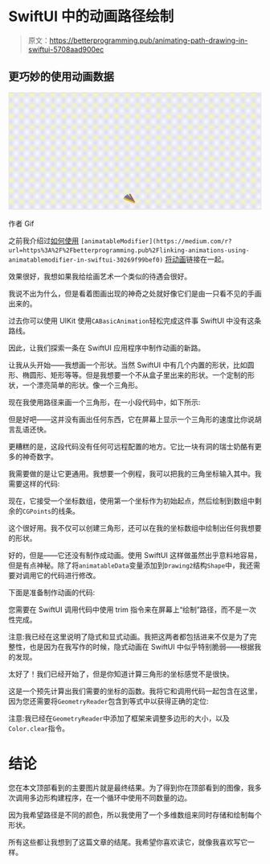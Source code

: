 # SwiftUI 中的动画路径绘制

> 原文：<https://betterprogramming.pub/animating-path-drawing-in-swiftui-5708aad900ec>

## 更巧妙的使用动画数据

![](img/46f9694fae1bd420b449d699fc8c9c18.png)

作者 Gif

之前我介绍过[如何使用](https://medium.com/r?url=https%3A%2F%2Fbetterprogramming.pub%2Flinking-animations-using-animatablemodifier-in-swiftui-30269f99bef0) `[animatableModifier](https://medium.com/r?url=https%3A%2F%2Fbetterprogramming.pub%2Flinking-animations-using-animatablemodifier-in-swiftui-30269f99bef0)` [将动画](https://medium.com/r?url=https%3A%2F%2Fbetterprogramming.pub%2Flinking-animations-using-animatablemodifier-in-swiftui-30269f99bef0)链接在一起。

效果很好，我想如果我给绘画艺术一个类似的待遇会很好。

我说不出为什么，但是看着图画出现的神奇之处就好像它们是由一只看不见的手画出来的。

过去你可以使用 UIKit 使用`CABasicAnimation`轻松完成这件事 SwiftUI 中没有这条路线。

因此，让我们探索一条在 SwiftUI 应用程序中制作动画的新路。

让我从头开始——我想画一个形状。当然 SwiftUI 中有几个内置的形状，比如圆形、椭圆形、矩形等等。但是我想要一个不从盒子里出来的形状。一个定制的形状，一个漂亮简单的形状。像一个三角形。

现在我使用路径来画一个三角形，在一小段代码中，如下所示:

但是好吧——这并没有画出任何东西，它在屏幕上显示一个三角形的速度比你说胡言乱语还快。

更糟糕的是，这段代码没有任何可远程配置的地方。它比一块有洞的瑞士奶酪有更多的神奇数字。

我需要做的是让它更通用。我想要一个例程，我可以把我的三角坐标输入其中。我需要这样的代码:

现在，它接受一个坐标数组，使用第一个坐标作为初始起点，然后绘制到数组中剩余的`CGPoints`的线条。

这个很好用。我不仅可以创建三角形，还可以在我的坐标数组中绘制出任何我想要的形状。

好的，但是——它还没有制作成动画。使用 SwiftUI 这样做虽然出乎意料地容易，但是有点神秘。除了将`animatableData`变量添加到`Drawing2`结构`Shape`中，我还需要对调用它的代码进行修改。

下面是准备制作动画的代码:

您需要在 SwiftUI 调用代码中使用 trim 指令来在屏幕上“绘制”路径，而不是一次性完成。

注意:我已经在这里说明了隐式和显式动画。我把这两者都包括进来不仅是为了完整性，也是因为在我写作的时候，隐式动画在 SwiftUI 中似乎特别脆弱——根据我的发现。

太好了！我们已经开始了，但是你知道计算三角形的坐标感觉不是很快。

这是一个预先计算出我们需要的坐标的函数。我将它和调用代码一起包含在这里，因为您还需要将`GeometryReader`包含到等式中以获得正确的定位:

注意:我已经在`GeometryReader`中添加了框架来调整多边形的大小，以及`Color.clear`指令。

# 结论

您在本文顶部看到的主要图片就是最终结果。为了得到你在顶部看到的图像，我多次调用多边形构建程序，在一个循环中使用不同数量的边。

因为我希望路径是不同的颜色，所以我使用了一个多维数组来同时存储和绘制每个形状。

所有这些都让我想到了这篇文章的结尾。我希望你喜欢读它，就像我喜欢写它一样。